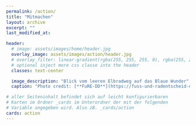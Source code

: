 ```yaml
---
permalink: /action/
title: "Mitmachen"
layout: archive
excerpt: ""
last_modified_at:

header:
  # image: assets/images/home/header.jpg
  overlay_image: assets/images/action/header.jpg
  # overlay_filter: linear-gradient(rgba(255, 255, 255, 0), rgba(255, 255, 255, 0.3))
  # optional inject more css classe into the header
  classes: text-center

  image_description: "Blick vom leeren Elbradweg auf das Blaue Wunder"
  caption: "Photo credit: [**FuRE-DD**](https://fuss-und-radentscheid-dresden.de/)"

# aller Seiteninhalt befindet sich auf leicht konfigurierbaren
# Karten im Ordner _cards im Unterordner der mit der folgenden
# Variable angegeben wird. Also zB. _cards/action
cards: action
---
```


